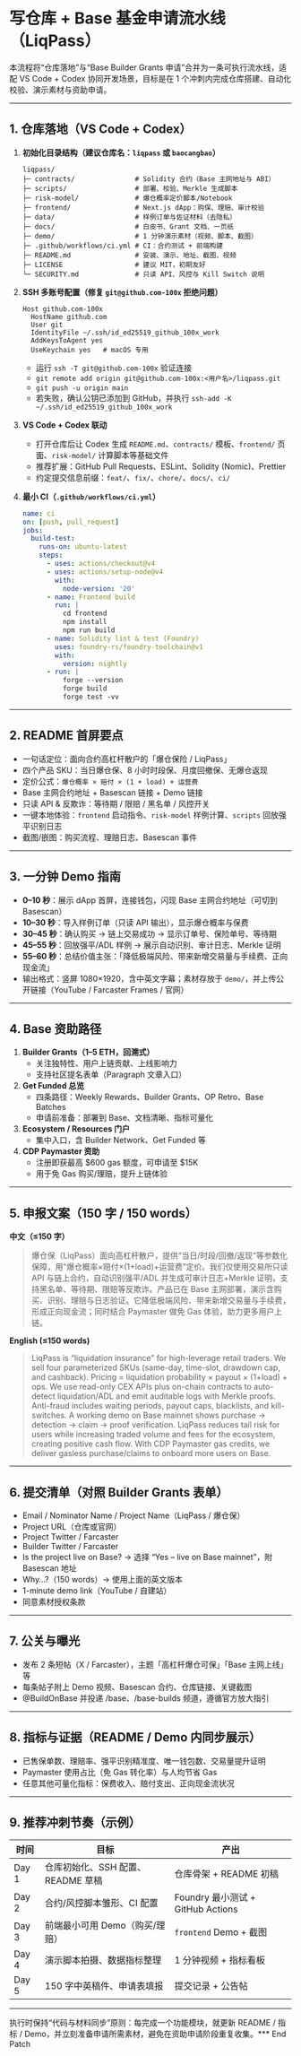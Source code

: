 # 写仓库 + Base 基金申请流水线（LiqPass）

本流程将“仓库落地”与“Base Builder Grants 申请”合并为一条可执行流水线，适配 VS Code + Codex 协同开发场景，目标是在 1 个冲刺内完成仓库搭建、自动化校验、演示素材与资助申请。

---

## 1. 仓库落地（VS Code + Codex）

1. **初始化目录结构（建议仓库名：`liqpass` 或 `baocangbao`）**
   ```
   liqpass/
   ├─ contracts/               # Solidity 合约（Base 主网地址与 ABI）
   ├─ scripts/                 # 部署、校验、Merkle 生成脚本
   ├─ risk-model/              # 爆仓概率定价脚本/Notebook
   ├─ frontend/                # Next.js dApp：购保、理赔、审计校验
   ├─ data/                    # 样例订单与佐证材料（去隐私）
   ├─ docs/                    # 白皮书、Grant 文档、一页纸
   ├─ demo/                    # 1 分钟演示素材（视频、脚本、截图）
   ├─ .github/workflows/ci.yml # CI：合约测试 + 前端构建
   ├─ README.md                # 安装、演示、地址、截图、视频
   ├─ LICENSE                  # 建议 MIT，初期友好
   └─ SECURITY.md              # 只读 API、风控与 Kill Switch 说明
   ```

2. **SSH 多账号配置（修复 `git@github.com-100x` 拒绝问题）**
   ```
   Host github.com-100x
     HostName github.com
     User git
     IdentityFile ~/.ssh/id_ed25519_github_100x_work
     AddKeysToAgent yes
     UseKeychain yes   # macOS 专用
   ```
   - 运行 `ssh -T git@github.com-100x` 验证连接
   - `git remote add origin git@github.com-100x:<用户名>/liqpass.git`
   - `git push -u origin main`
   - 若失败，确认公钥已添加到 GitHub，并执行 `ssh-add -K ~/.ssh/id_ed25519_github_100x_work`

3. **VS Code + Codex 联动**
   - 打开仓库后让 Codex 生成 `README.md`、`contracts/` 模板、`frontend/` 页面、`risk-model/` 计算脚本等基础文件
   - 推荐扩展：GitHub Pull Requests、ESLint、Solidity (Nomic)、Prettier
   - 约定提交信息前缀：`feat/`、`fix/`、`chore/`、`docs/`、`ci/`

4. **最小 CI（`.github/workflows/ci.yml`）**
   ```yaml
   name: ci
   on: [push, pull_request]
   jobs:
     build-test:
       runs-on: ubuntu-latest
       steps:
         - uses: actions/checkout@v4
         - uses: actions/setup-node@v4
           with:
             node-version: '20'
         - name: Frontend build
           run: |
             cd frontend
             npm install
             npm run build
         - name: Solidity lint & test (Foundry)
           uses: foundry-rs/foundry-toolchain@v1
           with:
             version: nightly
         - run: |
             forge --version
             forge build
             forge test -vv
   ```

---

## 2. README 首屏要点

- 一句话定位：面向合约高杠杆散户的「爆仓保险 / LiqPass」
- 四个产品 SKU：当日爆仓保、8 小时时段保、月度回撤保、无爆仓返现
- 定价公式：`爆仓概率 × 赔付 × (1 + load) + 运营费`
- Base 主网合约地址 + Basescan 链接 + Demo 链接
- 只读 API & 反欺诈：等待期 / 限赔 / 黑名单 / 风控开关
- 一键本地体验：`frontend` 启动指令、`risk-model` 样例计算、`scripts` 回放强平识别日志
- 截图/嵌图：购买流程、理赔日志、Basescan 事件

---

## 3. 一分钟 Demo 指南

- **0–10 秒**：展示 dApp 首屏，连接钱包，闪现 Base 主网合约地址（可切到 Basescan）
- **10–30 秒**：导入样例订单（只读 API 输出），显示爆仓概率与保费
- **30–45 秒**：确认购买 → 链上交易成功 → 显示订单号、保险单号、等待期
- **45–55 秒**：回放强平/ADL 样例 → 展示自动识别、审计日志、Merkle 证明
- **55–60 秒**：总结价值主张：「降低极端风险、带来新增交易量与手续费、正向现金流」
- 输出格式：竖屏 1080×1920，含中英文字幕；素材存放于 `demo/`，并上传公开链接（YouTube / Farcaster Frames / 官网）

---

## 4. Base 资助路径

1. **Builder Grants（1–5 ETH，回溯式）**
   - 关注独特性、用户上链贡献、上线影响力
   - 支持社区提名表单（Paragraph 文章入口）
2. **Get Funded 总览**
   - 四条路径：Weekly Rewards、Builder Grants、OP Retro、Base Batches
   - 申请前准备：部署到 Base、文档清晰、指标可量化
3. **Ecosystem / Resources 门户**
   - 集中入口，含 Builder Network、Get Funded 等
4. **CDP Paymaster 资助**
   - 注册即获最高 $600 gas 额度，可申请至 $15K
   - 用于免 Gas 购买/理赔，提升上链体验

---

## 5. 申报文案（150 字 / 150 words）

**中文（≤150 字）**
> 爆仓保（LiqPass）面向高杠杆散户，提供“当日/时段/回撤/返现”等参数化保障，用“爆仓概率×赔付×(1+load)+运营费”定价。我们仅使用交易所只读 API 与链上合约，自动识别强平/ADL 并生成可审计日志+Merkle 证明，支持黑名单、等待期、限赔等反欺诈。产品已在 Base 主网部署，演示含购买、识别、理赔与日志验证。它降低极端风险、带来新增交易量与手续费，形成正向现金流；同时结合 Paymaster 做免 Gas 体验，助力更多用户上链。

**English (≤150 words)**
> LiqPass is “liquidation insurance” for high-leverage retail traders. We sell four parameterized SKUs (same-day, time-slot, drawdown cap, and cashback). Pricing = liquidation probability × payout × (1+load) + ops. We use read-only CEX APIs plus on-chain contracts to auto-detect liquidation/ADL and emit auditable logs with Merkle proofs. Anti-fraud includes waiting periods, payout caps, blacklists, and kill-switches. A working demo on Base mainnet shows purchase → detection → claim → proof verification. LiqPass reduces tail risk for users while increasing traded volume and fees for the ecosystem, creating positive cash flow. With CDP Paymaster gas credits, we deliver gasless purchase/claims to onboard more users on Base.

---

## 6. 提交清单（对照 Builder Grants 表单）

- Email / Nominator Name / Project Name（LiqPass / 爆仓保）
- Project URL（仓库或官网）
- Project Twitter / Farcaster
- Builder Twitter / Farcaster
- Is the project live on Base? → 选择 “Yes – live on Base mainnet”，附 Basescan 地址
- Why…?（150 words）→ 使用上面的英文版本
- 1-minute demo link（YouTube / 自建站）
- 同意素材授权条款

---

## 7. 公关与曝光

- 发布 2 条短帖（X / Farcaster），主题「高杠杆爆仓可保」「Base 主网上线」等
- 每条帖子附上 Demo 视频、Basescan 合约、仓库链接、关键截图
- @BuildOnBase 并投递 /base、/base-builds 频道，遵循官方放大指引

---

## 8. 指标与证据（README / Demo 内同步展示）

- 已售保单数、理赔率、强平识别精准度、唯一钱包数、交易量提升证明
- Paymaster 使用占比（免 Gas 转化率）与人均节省 Gas
- 任意其他可量化指标：保费收入、赔付支出、正向现金流状况

---

## 9. 推荐冲刺节奏（示例）

| 时间 | 目标 | 产出 |
| --- | --- | --- |
| Day 1 | 仓库初始化、SSH 配置、README 草稿 | 仓库骨架 + README 初稿 |
| Day 2 | 合约/风控脚本雏形、CI 配置 | Foundry 最小测试 + GitHub Actions |
| Day 3 | 前端最小可用 Demo（购买/理赔） | `frontend` Demo + 截图 |
| Day 4 | 演示脚本拍摄、数据指标整理 | 1 分钟视频 + 指标看板 |
| Day 5 | 150 字中英稿件、申请表填报 | 提交记录 + 公告帖 |

---

执行时保持“代码与材料同步”原则：每完成一个功能模块，就更新 README / 指标 / Demo，并立刻准备申请所需素材，避免在资助申请阶段重复收集。*** End Patch
